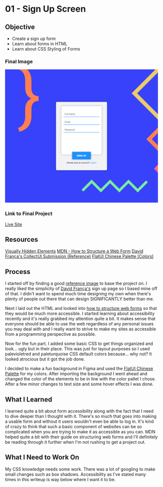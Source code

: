 # 01 - Sign Up Screen

## Objective

- Create a sign up form
- Learn about forms in HTML
- Learn about CSS Styling of Forms

### Final Image

![](./images/final-image.png)

### Link to Final Project

[Live Site](https://mattbcowan.github.io/30-projects-30-days/01-sign-up/)

## Resources

[Visually Hidden Elements](https://www.a11yproject.com/posts/2013-01-11-how-to-hide-content/)
[MDN - How to Structure a Web Form](https://developer.mozilla.org/en-US/docs/Learn/Forms/How_to_structure_a_web_form)
[David França's CollectUI Submission (Reference)](https://collectui.com/designers/davidjnf/sign-up)
[FlatUI Chinese Palette (Colors)](https://flatuicolors.com/palette/cn)

## Process

I started off by finding a good [reference image](https://collectui.com/designers/davidjnf/sign-up) to base the project on. I really liked the simplicity of [David França's](https://dribbble.com/davidjnf) sign up page so I based mine off of that. I didn't want to spend much time designing my own when there's plenty of people out there that can design SIGNIFICANTLY better than me.

Next I laid out the HTML and looked into [how to structure web forms](https://developer.mozilla.org/en-US/docs/Learn/Forms/How_to_structure_a_web_form) so that they would be much more accessible. I started learning about accessibility recently and it's really grabbed my attention quite a bit. It makes sense that everyone should be able to use the web regardless of any personal issues you may deal with and I really want to strive to make my sites as accessible from a programming perspective as possible.

Now for the fun part. I added some basic CSS to get things organized and look... ugly but in their place. This was just for layout purposes so I used palevioletred and paleturquoise CSS default colors because... why not? It looked atrocious but it got the job done.

I decided to make a fun background in Figma and used the [FlatUI Chinese Palette](https://flatuicolors.com/palette/cn) for my colors. After importing the background I went ahead and changed the color of the elements to be in line with the color pallet I chose. After a few minor changes to text size and some hover effects I was done.

## What I Learned

I learned quite a bit about form accessibility along with the fact that I need to dive deeper than I thought with it. There's so much that goes into making a usable form and without it users wouldn't even be able to log in. It's kind of crazy to think that such a basic component of websites can be so complicated when you are trying to make it as accessible as you can. MDN helped quite a bit with their guide on structuring web forms and I'll definitely be reading through it further when I'm not rushing to get a project out.

## What I Need to Work On

My CSS knowledge needs some work. There was a lot of googling to make small changes such as box shadows. Accessibility as I've stated many times in this writeup is way below where I want it to be.
